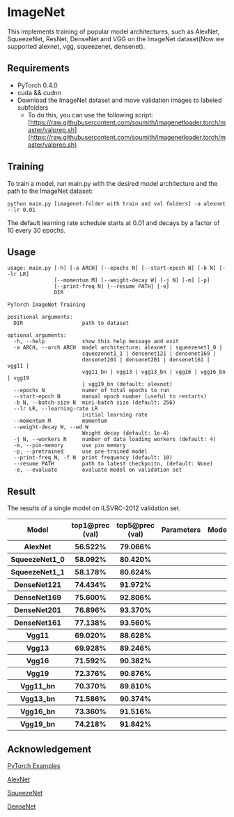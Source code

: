 # ImageNet

This implements training of popular model architectures, such as AlexNet, SqueezeNet, ResNet, DenseNet and VGG on the ImageNet dataset(Now we supported alexnet, vgg, squeezenet, densenet).


## Requirements

* PyTorch 0.4.0
* cuda && cudnn
* Download the ImageNet dataset and move validation images to labeled subfolders
  * To do this, you can use the following script:
  [https://raw.githubusercontent.com/soumith/imagenetloader.torch/master/valprep.sh](https://raw.githubusercontent.com/soumith/imagenetloader.torch/master/valprep.sh)
 

## Training
To train a model, run main.py with the desired model architecture and the path to the ImageNet dataset:

```
python main.py [imagenet-folder with train and val folders] -a alexnet --lr 0.01
```

The default learning rate schedule starts at 0.01 and decays by a factor of 10 every 30 epochs. 

## Usage
```
usage: main.py [-h] [-a ARCH] [--epochs N] [--start-epoch N] [-b N] [--lr LR]
               [--momentum M] [--weight-decay W] [-j N] [-m] [-p]
               [--print-freq N] [--resume PATH] [-e]
               DIR

PyTorch ImageNet Training

positional arguments:
  DIR                   path to dataset

optional arguments:
  -h, --help            show this help message and exit
  -a ARCH, --arch ARCH  model architecture: alexnet | squeezenet1_0 |
                        squeezenet1_1 | densenet121 | densenet169 |
                        densenet201 | densenet201 | densenet161 | vgg11 |
                        vgg11_bn | vgg13 | vgg13_bn | vgg16 | vgg16_bn | vgg19
                        | vgg19_bn (default: alexnet)
  --epochs N            numer of total epochs to run
  --start-epoch N       manual epoch number (useful to restarts)
  -b N, --batch-size N  mini-batch size (default: 256)
  --lr LR, --learning-rate LR
                        initial learning rate
  --momentum M          momentum
  --weight-decay W, --wd W
                        Weight decay (default: 1e-4)
  -j N, --workers N     number of data loading workers (default: 4)
  -m, --pin-memory      use pin memory
  -p, --pretrained      use pre-trained model
  --print-freq N, -f N  print frequency (default: 10)
  --resume PATH         path to latest checkpoitn, (default: None)
  -e, --evaluate        evaluate model on validation set

```


## Result

The results of a single model on ILSVRC-2012 validation set.

<table>
    <tr>
        <th>Model</th>
        <th>top1@prec (val)</th>
        <th>top5@prec (val)</th>
	<th>Parameters</th>
	<th>ModelSize(MB)</th>
    </tr>
    <tr>
        <th>AlexNet</th>
        <th>56.522%</th>
        <th>79.066%</th>
        <th></th>
        <th>244</th>
    </tr>
    <tr>
        <th>SqueezeNet1_0</th>
        <th>58.092%</th>
        <th>80.420%</th>
        <th></th>
        <th>5</th>
    </tr>
    <tr>
        <th>SqueezeNet1_1</th>
        <th>58.178%</th>
        <th>80.624%</th>
        <th></th>
        <th>5</th>
    </tr>
    <tr>
        <th>DenseNet121</th>
        <th>74.434%</th>
        <th>91.972%</th>
        <th></th>
        <th>32</th>
    </tr>
    <tr>
        <th>DenseNet169</th>
        <th>75.600%</th>
        <th>92.806%</th>
        <th></th>
        <th>57</th>
    </tr>
    <tr>
        <th>DenseNet201</th>
        <th>76.896%</th>
        <th>93.370%</th>
        <th></th>
        <th>81</th>
    </tr>
    <tr>
        <th>DenseNet161</th>
        <th>77.138%</th>
        <th>93.560%</th>
        <th></th>
        <th>116</th>
    </tr>
    <tr>
        <th>Vgg11</th>
        <th>69.020%</th>
        <th>88.628%</th>
        <th></th>
        <th>532</th>
    </tr>
    <tr>
        <th>Vgg13</th>
        <th>69.928%</th>
        <th>89.246%</th>
        <th></th>
        <th>532</th>
    </tr>
    <tr>
        <th>Vgg16</th>
        <th>71.592%</th>
        <th>90.382%</th>
        <th></th>
        <th>554</th>
    </tr>
    <tr>
        <th>Vgg19</th>
        <th>72.376%</th>
        <th>90.876%</th>
        <th></th>
        <th>574</th>
    </tr>
    <tr>
        <th>Vgg11_bn</th>
        <th>70.370%</th>
        <th>89.810%</th>
        <th></th>
        <th>532</th>
    </tr>
    <tr>
        <th>Vgg13_bn</th>
        <th>71.586%</th>
        <th>90.374%</th>
        <th></th>
        <th>532</th>
    </tr>
    <tr>
        <th>Vgg16_bn</th>
        <th>73.360%</th>
        <th>91.516%</th>
        <th></th>
        <th>554</th>
    </tr>
    <tr>
        <th>Vgg19_bn</th>
        <th>74.218%</th>
        <th>91.842%</th>
        <th></th>
        <th>574</th>
    </tr>
</table>

## Acknowledgement

[PyTorch Examples](https://github.com/pytorch/examples/tree/master/imagenet)

[AlexNet](https://papers.nips.cc/paper/4824-imagenet-classification-with-deep-convolutional-neural-networks.pdf)

[SqueezeNet](https://arxiv.org/abs/1602.07360)

[DenseNet](https://arxiv.org/pdf/1608.06993.pdf)
